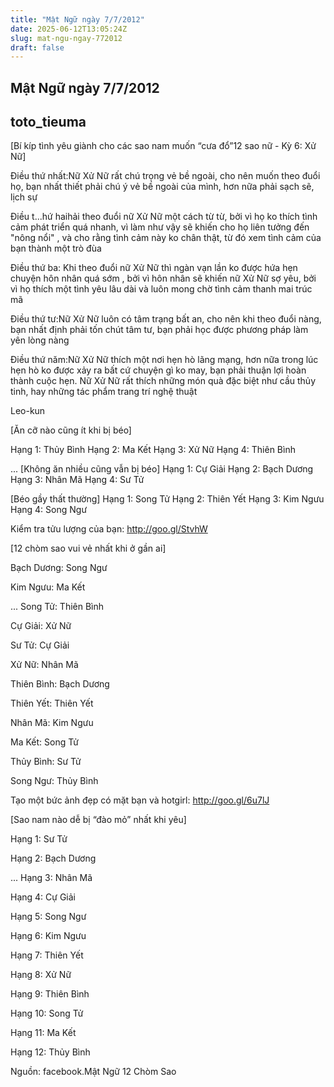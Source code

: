 ```yaml
---
title: "Mật Ngữ ngày 7/7/2012"
date: 2025-06-12T13:05:24Z
slug: mat-ngu-ngay-772012
draft: false
---
```


## Mật Ngữ ngày 7/7/2012

## toto_tieuma

[Bí kíp tình yêu giành cho các sao nam muốn “cưa đổ”12 sao nữ - Kỳ 6: Xử Nữ]

Điều thứ nhất:Nữ Xử Nữ rất chú trọng vẻ bề ngoài, cho nên muốn theo đuổi họ, bạn nhất thiết phải chú ý vẻ bề ngoài của mình, hơn nữa phải sạch sẽ, lịch sự

Điều t...hứ haihải theo đuổi nữ Xử Nữ một cách từ từ, bởi vì họ ko thích tình cảm phát triển quá nhanh, vì làm như vậy sẽ khiến cho họ liên tưởng đến "nông nổi" , và cho rằng tình cảm này ko chân thật, từ đó xem tình cảm của bạn thành một trò đùa

Điều thứ ba: Khi theo đuổi nữ Xử Nữ thì ngàn vạn lần ko được hứa hẹn chuyện hôn nhân quá sớm , bởi vì hôn nhân sẽ khiến nữ Xử Nữ sợ yêu, bởi vì họ thích một tình yêu lâu dài và luôn mong chờ tình cảm thanh mai trúc mã

Điều thứ tư:Nữ Xử Nữ luôn có tâm trạng bất an, cho nên khi theo đuổi nàng, bạn nhất định phải tốn chút tâm tư, bạn phải học được phương pháp làm yên lòng nàng

Điều thứ năm:Nữ Xử Nữ thích một nơi hẹn hò lãng mạng, hơn nữa trong lúc hẹn hò ko được xảy ra bất cứ chuyện gì ko may, bạn phải thuận lợi hoàn thành cuộc hẹn. Nữ Xử Nữ rất thích những món quà đặc biệt như cầu thủy tinh, hay những tác phẩm trang trí nghệ thuật

Leo-kun
 
 
[Ăn cỡ nào cũng ít khi bị béo]

Hạng 1: Thủy Bình
Hạng 2: Ma Kết
Hạng 3: Xử Nữ
Hạng 4: Thiên Bình

... [Không ăn nhiều cũng vẫn bị béo]
Hạng 1: Cự Giải
Hạng 2: Bạch Dương
Hạng 3: Nhân Mã
Hạng 4: Sư Tử

[Béo gầy thất thường]
Hạng 1: Song Tử
Hạng 2: Thiên Yết
Hạng 3: Kim Ngưu
Hạng 4: Song Ngư

Kiểm tra tửu lượng của bạn: http://goo.gl/StvhW
 
 
[12 chòm sao vui vẻ nhất khi ở gần ai]

Bạch Dương: Song Ngư

Kim Ngưu: Ma Kết

... Song Tử: Thiên Bình

Cự Giải: Xử Nữ

Sư Tử: Cự Giải

Xử Nữ: Nhân Mã

Thiên Bình: Bạch Dương

Thiên Yết: Thiên Yết

Nhân Mã: Kim Ngưu

Ma Kết: Song Tử

Thủy Bình: Sư Tử

Song Ngư: Thủy Bình

Tạo một bức ảnh đẹp có mặt bạn và hotgirl: http://goo.gl/6u7lJ
 
 
[Sao nam nào dễ bị “đào mỏ” nhất khi yêu]

Hạng 1: Sư Tử

Hạng 2: Bạch Dương

... Hạng 3: Nhân Mã

Hạng 4: Cự Giải

Hạng 5: Song Ngư

Hạng 6: Kim Ngưu

Hạng 7: Thiên Yết

Hạng 8: Xử Nữ

Hạng 9: Thiên Bình

Hạng 10: Song Tử

Hạng 11: Ma Kết

Hạng 12: Thủy Bình
 
 
Nguồn: facebook.Mật Ngữ 12 Chòm Sao